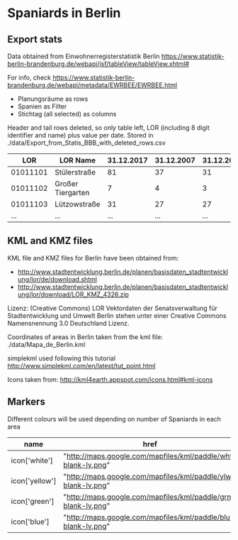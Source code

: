 # Spaniards in Berlin

## Export stats

Data obtained from Einwohnerregisterstatistik Berlin
https://www.statistik-berlin-brandenburg.de/webapi/jsf/tableView/tableView.xhtml#

For info, check https://www.statistik-berlin-brandenburg.de/webapi/metadata/EWRBEE/EWRBEE.html

- Planungsräume as rows
- Spanien as Filter
- Stichtag (all selected) as columns

Header and tail rows deleted, so only table left, LOR (including 8 digit identifier and name) plus value per date.
Stored in
./data/Export_from_Statis_BBB_with_deleted_rows.csv

LOR |	LOR Name |	31.12.2017 |	31.12.2007 |	31.12.2008
--- | --- | --- | --- | ---
01011101 |	Stülerstraße |	81 |	37 |	31
01011102 |	Großer Tiergarten |	7 |	4 |	3
01011103 |	Lützowstraße |	31 |	27 |	27
... | ... | ... | ... | ...

## KML and KMZ files
KML file and KMZ files for Berlin have been obtained from:
- http://www.stadtentwicklung.berlin.de/planen/basisdaten_stadtentwicklung/lor/de/download.shtml
- http://www.stadtentwicklung.berlin.de/planen/basisdaten_stadtentwicklung/lor/download/LOR_KMZ_4326.zip

Lizenz: (Creative Commons)
LOR Vektordaten der Senatsverwaltung für Stadtentwicklung und Umwelt Berlin stehen unter einer Creative Commons Namensnennung 3.0 Deutschland Lizenz.

Coordinates of areas in Berlin taken from the kml file:
./data/Mapa_de_Berlin.kml

simplekml used following this tutorial
http://www.simplekml.com/en/latest/tut_point.html

Icons taken from:
http://kml4earth.appspot.com/icons.html#kml-icons

## Markers
Different colours will be used depending on number of Spaniards in each area

name | href | Number
--- | --- | ---
icon['white'] | "http://maps.google.com/mapfiles/kml/paddle/wht-blank-lv.png" | = 0
icon['yellow'] | "http://maps.google.com/mapfiles/kml/paddle/ylw-blank-lv.png" | > 0 & < 10
icon['green'] | "http://maps.google.com/mapfiles/kml/paddle/grn-blank-lv.png" | > 10 & < 100
icon['blue'] | "http://maps.google.com/mapfiles/kml/paddle/blu-blank-lv.png" | > 100
